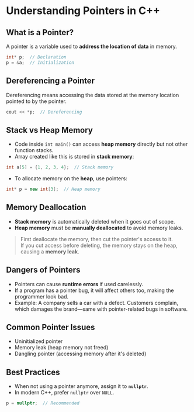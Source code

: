 # Understanding Pointers in C++

## What is a Pointer?

A pointer is a variable used to **address the location of data** in memory.

```cpp
int* p;  // Declaration
p = &a;  // Initialization
```

## Dereferencing a Pointer

Dereferencing means accessing the data stored at the memory location pointed to by the pointer.

```cpp
cout << *p;  // Dereferencing
```

## Stack vs Heap Memory

- Code inside `int main()` can access **heap memory** directly but not other function stacks.
- Array created like this is stored in **stack memory**:

```cpp
int a[5] = {1, 2, 3, 4};  // Stack memory
```

- To allocate memory on the **heap**, use pointers:

```cpp
int* p = new int[3];  // Heap memory
```

## Memory Deallocation

- **Stack memory** is automatically deleted when it goes out of scope.
- **Heap memory** must be **manually deallocated** to avoid memory leaks.

> First deallocate the memory, then cut the pointer's access to it.  
> If you cut access before deleting, the memory stays on the heap, causing a **memory leak**.

## Dangers of Pointers

- Pointers can cause **runtime errors** if used carelessly.
- If a program has a pointer bug, it will affect others too, making the programmer look bad.
- Example: A company sells a car with a defect. Customers complain, which damages the brand—same with pointer-related bugs in software.

## Common Pointer Issues

- Uninitialized pointer
- Memory leak (heap memory not freed)
- Dangling pointer (accessing memory after it's deleted)

## Best Practices

- When not using a pointer anymore, assign it to **`nullptr`**.
- In modern C++, prefer `nullptr` over `NULL`.

```cpp
p = nullptr;  // Recommended
```
